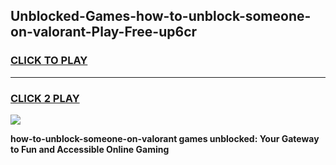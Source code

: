 
## Unblocked-Games-how-to-unblock-someone-on-valorant-Play-Free-up6cr
<h3>
<a href="https://premium76.site?title=how-to-unblock-someone-on-valorant&ref=23A">CLICK TO PLAY</a></h3>
<hr>

<h3>
<a href="https://premium76.site?title=how-to-unblock-someone-on-valorant&ref=23A">CLICK 2 PLAY</a>
  
</h3>

<a href="https://premium76.site?title=how-to-unblock-someone-on-valorant&ref=23A"><img src="https://clearcache.store/games.png"></a>


**how-to-unblock-someone-on-valorant games unblocked: Your Gateway to Fun and Accessible Online Gaming**

